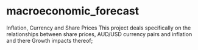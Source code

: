 # macroeconomic_forecast
Inflation, Currency and Share Prices
This project deals specifically on the relationships between share prices, AUD/USD currency pairs and inflation and there Growth impacts thereof; 
